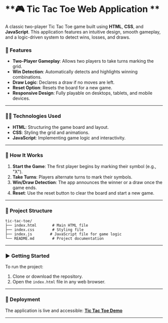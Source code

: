 # **🎮 Tic Tac Toe Web Application  **

A classic two-player Tic Tac Toe game built using **HTML**, **CSS**, and **JavaScript**. This application features an intuitive design, smooth gameplay, and a logic-driven system to detect wins, losses, and draws.  

### 🚀 Features  

- **Two-Player Gameplay**: Allows two players to take turns marking the grid.  
- **Win Detection**: Automatically detects and highlights winning combinations.  
- **Draw Logic**: Declares a draw if no moves are left.  
- **Reset Option**: Resets the board for a new game.  
- **Responsive Design**: Fully playable on desktops, tablets, and mobile devices.  

---

### 🧑‍💻 Technologies Used  

- **HTML**: Structuring the game board and layout.  
- **CSS**: Styling the grid and animations.  
- **JavaScript**: Implementing game logic and interactivity.  

---

### 🌟 How It Works  

1. **Start the Game**: The first player begins by marking their symbol (e.g., "X").  
2. **Take Turns**: Players alternate turns to mark their symbols.  
3. **Win/Draw Detection**: The app announces the winner or a draw once the game ends.  
4. **Reset**: Use the reset button to clear the board and start a new game.  

---

### 📂 Project Structure  

```
tic-tac-toe/  
├── index.html       # Main HTML file  
├── index.css        # Styling file  
├── index.js        # JavaScript file for game logic  
└── README.md        # Project documentation  
```  

---

### ▶ Getting Started  

To run the project:  

1. Clone or download the repository.  
2. Open the `index.html` file in any web browser.  

---

### 🎯 Deployment  

The application is live and accessible: **[Tic Tac Toe Demo](https://ashraf7779.github.io/Prodigy_Task-02/)**  

---
